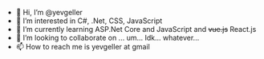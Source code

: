 - 👋 Hi, I’m @yevgeller
- 👀 I’m interested in C#, .Net, CSS, JavaScript
- 🌱 I’m currently learning ASP.Net Core and JavaScript and ~~vue.js~~ React.js 
- 💞️ I’m looking to collaborate on ... um... Idk... whatever...
- 📫 How to reach me is yevgeller at gmail

<!---
yevgeller/yevgeller is a ✨ special ✨ repository because its `README.md` (this file) appears on your GitHub profile.
You can click the Preview link to take a look at your changes.
--->
